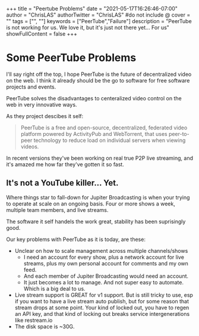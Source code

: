 +++
title = "Peertube Problems"
date = "2021-05-17T16:26:46-07:00"
author = "ChrisLAS"
authorTwitter = "ChrisLAS" #do not include @
cover = ""
tags = ["", ""]
keywords = ["PeerTube","Failure"]
description = "PeerTube is not working for us. We love it, but it's just not there yet... For us"
showFullContent = false
+++

# Some PeerTube Problems

I'll say right off the top, I hope PeerTube is the future of decentralized video on the web. I think it already should be the go to software for free software projects and events.

PeerTube solves the disadvantages to centeralized video control on the web in very innovative ways.

As they project descibes it self:

> PeerTube is a free and open-source, decentralized, federated video platform powered by ActivityPub and WebTorrent, that uses peer-to-peer technology to reduce load on individual servers when viewing videos.

In recent versions they've been working on real true P2P live streaming, and it's amazed me how far they've gotten it so fast.



## It's not a YouTube killer... Yet.

Where things star to fall-down for Jupiter Broadcasting is when your trying to operate at scale on an ongoing basis. Four or more shows a week, multiple team members, and live streams.

The software it self handels the work great, stability has been suprisingly good.


Our key problems with PeerTube as it is today, are these:

+ Unclear on how to scale management across multiple channels/shows
	+ I need an account for every show, plus a network account for live streams, plus my own personal account for comments and my own feed.
	+ And each member of Jupiter Broadcasting would need an account.
	+ It just becomes a lot to manage. And not super easy to automate. Which is a big deal to us.
+ Live stream support is GREAT for v1 support. But is still tricky to use, esp if you want to have a live stream auto publish, but for some reason that stream drops at some point. Your kind of locked out, you have to regen an API key, and that kind of locking out breaks service intergenerations like restream.io
+ The disk space is ~30G.
